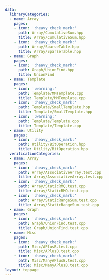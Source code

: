 ```yaml
---
data:
  libraryCategories:
  - name: Array
    pages:
    - icon: ':heavy_check_mark:'
      path: Array/CumulativeSum.hpp
      title: Array/CumulativeSum.hpp
    - icon: ':heavy_check_mark:'
      path: Array/SparseTable.hpp
      title: Array/SparseTable.hpp
  - name: Graph
    pages:
    - icon: ':heavy_check_mark:'
      path: Graph/UnionFind.hpp
      title: UnionFind
  - name: Template
    pages:
    - icon: ':warning:'
      path: Template/MMTemplate.cpp
      title: Template/MMTemplate.cpp
    - icon: ':heavy_check_mark:'
      path: Template/SmallTemplate.hpp
      title: Template/SmallTemplate.hpp
    - icon: ':warning:'
      path: Template/Template.cpp
      title: Template/Template.cpp
  - name: Utility
    pages:
    - icon: ':heavy_check_mark:'
      path: Utility/BitOperation.hpp
      title: Utility/BitOperation.hpp
  verificationCategories:
  - name: Array
    pages:
    - icon: ':heavy_check_mark:'
      path: Array/AssociativeArray.test.cpp
      title: Array/AssociativeArray.test.cpp
    - icon: ':heavy_check_mark:'
      path: Array/StaticRMQ.test.cpp
      title: Array/StaticRMQ.test.cpp
    - icon: ':heavy_check_mark:'
      path: Array/StaticRangeSum.test.cpp
      title: Array/StaticRangeSum.test.cpp
  - name: Graph
    pages:
    - icon: ':heavy_check_mark:'
      path: Graph/UnionFind.test.cpp
      title: Graph/UnionFind.test.cpp
  - name: Misc
    pages:
    - icon: ':heavy_check_mark:'
      path: Misc/APlusB.test.cpp
      title: Misc/APlusB.test.cpp
    - icon: ':heavy_check_mark:'
      path: Misc/ManyAPlusB.test.cpp
      title: Misc/ManyAPlusB.test.cpp
layout: toppage
---
```


